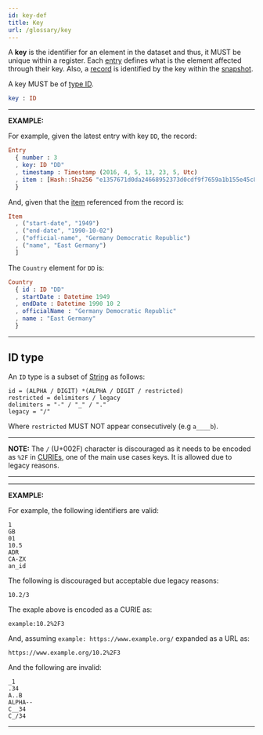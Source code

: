 ```yaml
---
id: key-def
title: Key
url: /glossary/key
---
```


A **key** is the identifier for an element in the dataset and thus, it MUST be
unique within a register. Each [entry](/glossary/entry#key) defines what is
the element affected through their key. Also, a [record](/glossary/record) is
identified by the key within the [snapshot](/glossary/snapshot).

A key MUST be of [type ID](#id-type).

```elm
key : ID
```

***
**EXAMPLE:**

For example, given the latest entry with key `DD`, the record:

```elm
Entry
  { number : 3
  , key: ID "DD"
  , timestamp : Timestamp (2016, 4, 5, 13, 23, 5, Utc)
  , item : [Hash::Sha256 "e1357671d0da24668952373d0cdf9f7659a1b155e45c8fb3c2f24331e46edc26"]
  }
```

And, given that the [item](/glossary/item) referenced from the record is:

```elm
Item
  , ("start-date", "1949")
  , ("end-date", "1990-10-02")
  , ("official-name", "Germany Democratic Republic")
  , ("name", "East Germany")
  ]
```

The `Country` element for `DD` is:

```elm
Country
  { id : ID "DD"
  , startDate : Datetime 1949
  , endDate : Datetime 1990 10 2
  , officialName : "Germany Democratic Republic"
  , name : "East Germany"
  }
```
***

## ID type

An `ID` type is a subset of [String](/datatypes/string) as follows:

```abnf
id = (ALPHA / DIGIT) *(ALPHA / DIGIT / restricted)
restricted = delimiters / legacy
delimiters = "-" / "_" / "."
legacy = "/"
```

Where `restricted` MUST NOT appear consecutively (e.g `a____b`).

***
**NOTE:** The `/` (U+002F) character is discouraged as it needs to be encoded
as `%2F` in [CURIEs](/datatype/curie), one of the main use cases keys. It is
allowed due to legacy reasons.
***

***
**EXAMPLE:**

For example, the following identifiers are valid:

```
1
GB
01
10.5
ADR
CA-ZX
an_id
```

The following is discouraged but acceptable due legacy reasons:

```
10.2/3
```

The exaple above is encoded as a CURIE as:

```
example:10.2%2F3
```

And, assuming `example: https://www.example.org/` expanded as a URL as:

```
https://www.example.org/10.2%2F3
```

And the following are invalid:

```
_1
.34
A..B
ALPHA--
C__34
C_/34
```
***
